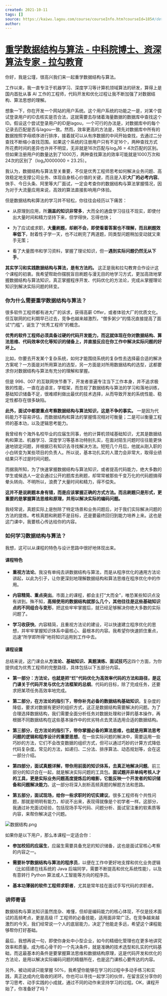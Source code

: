 ```yaml
---
created: 2021-10-11
tags: []
source: https://kaiwu.lagou.com/course/courseInfo.htm?courseId=185#/detail/pc?id=3329
author: 
---
```


# [重学数据结构与算法 - 中科院博士、资深算法专家 - 拉勾教育](https://kaiwu.lagou.com/course/courseInfo.htm?courseId=185#/detail/pc?id=3329)


你好，我是公瑾，很高兴我们来一起重学数据结构与算法。

工作以来，我一直专注于机器学习、深度学习等计算机领域算法的研发，算得上是国内首批从事 AI 工作的工程师，代码开发和优化过程让我不断加强了对数据结构、算法思想的理解。

想象一下，你在开发一个网站的用户系统。这个用户系统的功能之一是，对某个尝试登录用户的ID去核实是否合法，这就需要去存储着海量数据的数据库中查找这个ID。假设这个尝试登录用户的ID是lagou，一个可行的办法是，对数据库中的每个记录去匹配是否与lagou一致。然而，效率更高的方法是，预先对数据库中所有的数据按照字母顺序进行排序，接着就可以从有序数据的中间开始查找，去通过二分查找不断缩小查找范围。如果这个系统的注册用户只有不足16个，两种查找方式所花费时间的差异也许并不明显，无非就是16次匹配与log₂16 = 4次匹配的区别。但如果注册用户的数量达到了1000万，两种查找算法的效率可能就是1000万次和24次的区别了（log₂10000000 = 23.25）。

我认为，数据结构与算法至关重要，不仅是优秀工程师思考如何解决业务问题、高效稳定地支撑公司业务、体现自身核心价值的关键，而且是入职**大厂的必考内容**。快手、今日头条、阿里等大厂面试，一定会考查你的数据结构与算法掌握情况，因为对于大流量应用来说，高效的算法直接影响用户体验。

但是数据结构和算法的学习并不轻松，你往往会经历以下痛苦：

-   从原理到应用，所**涵盖的知识非常多**，大而全的通盘学习往往不现实，即使付出大量时间和精力坚持下来，但学得快，忘得也快；
    
-   为了应试或求职，**大量刷题，却刷不会，即使看着答案也不理解，而且刷题效率低下**，耐着性子学一天，也不过刷完了两道题，同类型问题稍加变动就又束手无策；
    
-   看了大量图书和学习资料，掌握了理论知识，但一**遇到实际问题仍然无从下手**。
    

**其实学习和实践数据结构与算法，是有方法的。** 这正是我和拉勾教育合作设计这个课程的初衷。我希望帮助你摆脱盲目刷题与漫无目的地学习方式，更加高效地掌握数据结构与算法知识，真正掌握程序开发、代码优化的方法论，完成从掌握理论知识到解决实际问题的转变。

### 你为什么需要重学数据结构与算法？

很多软件工程师都有进大厂的诉求，获得高薪 Offer，或者体验大厂的优质文化。但互联网的红利期早已过去，竞争也越来越激烈，“僧多粥少”的情况直接提高了面试“门槛”，诞生了“优秀工程师”的概念。

**优秀的软件工程师必须具备过硬的代码开发能力，而这就体现在你对数据结构、算法思维、代码效率优化等知识的储备上，并直接反应在你工作中解决实际问题的好坏上。**

比如，你要去开发某个复杂系统，如何才能围绕系统的复杂性去选择最合适的解决方案呢？一方面是对所用算法的选型，另一方面是对所用数据结构的选型，这都要求你对数据结构与算法有充分的理解和掌握。

但是 996、007 的互联网快节奏下，开发者普遍专注当下工作本身，并不追求极致的性能，一直在追语言，学框架，而忽视了数据结构与算法的学习和落地训练，基础知识储备不足，很难顺利做出最优的技术选择，从而导致开发的系统性能、稳定性都存在很多缺陷。

**此外，面试中都要重点考察数据结构与算法知识，这是不争的事实。** 一是因为代码能力不容易评估，而数据结构和算法的掌握情况相对可衡量；二是可以衡量工程师的基本功，以及逻辑思考能力。

我曾经有个海外名校毕业的应届生同事，他的计算机领域基础知识，尤其是数据结构和算法、机器学习、深度学习等基本功特别扎实，在面对陌生问题时往往能更快速地锁定问题，并根据已有知识去寻找解决方法。短短几个月后，他就从刚入职的小白转变为某些项目的负责人。所以说，基本功扎实的人潜力会非常大，取得业绩结果只不过是时间问题。

而据我所知，为了快速掌握数据结构与算法知识，或者提高代码能力，绝大多数的学生或候选人一定会通过公开的题库去刷题，却常常被那些千变万化的代码题搞得晕头转向、不明所以，浪费了大量时间和精力，得不偿失。

**这并不是说刷题本身有错，而是应该掌握正确的方式方法。而且刷题只是形式，更重要的是掌握算法思维和原理，并用以解决实际的编码问题。**

我经常说，真题实际上是刨除了特定场景和业务问题后，对于我们实际解决问题的方法的提炼。考核真题和刷题不是目标，还是要最终回归到能力培养上来。这也是这门课中，我要核心传达给你的内容。

### 如何学习数据结构与算法？

我想，这可以从课程的特色与设计思路中很好地体现出来。

#### 课程特色

-   **重视方法论**。我没有单纯去讲数据结构与算法，而是从程序优化的通用方法论讲起，以此为引子，让你更深刻地理解数据结构和算法思维在程序优化中的作用。
    
-   **内容精简、重点突出**。市面上的课程，都会主打“大而全”，唯恐某些知识点没有讲到。殊不知，**高频使用的数据结构就那么几个，其他往往是这些基础知识点的不同组合与变形**，把这些牢牢掌握后，就已经足够解决你绝大多数的实际问题了。
    
-   **学习收获快**。内容精简，且重视方法论的建设，可以快速建立程序优化的思想，并牢牢掌握知识体系中最核心、最根本的内容。我希望你快速抓住重点，迅速“所学即所得”地将知识运用到工作中去。
    

#### 课程设置

总结来说，这门课会从**方法论、基础知识、真题演练、面试技巧**这四个方面，为你提供成为优秀工程师的完整路径，具体包括以下五部分内容。

-   **第一部分：方法论，也就是把“烂”代码优化为高效率代码的方法和路径，是这门课关于代码开发与优化方法框架的总纲**。代码的目标，除了完成任务，还要求把某项任务高效率地完成。
    
-   **第二部分，在方法论的指引下，带你补充必备的数据结构基础知识**。复杂度的降低，要求对数据有更好的组织方式，这正是数据结构需要解决的问题。为了合理选择数据结构，我们需要全面分析任务对数据处理和计算的基本操作，再根据不同数据结构在这些基本操作中的优劣特点去灵活选用合适的数据结构。
    
-   **第三部分，在方法论的指引下，带你掌握必备的算法思维，也就是用算法思考问题的逻辑和程序设计的重要思想**。在一些实际问题的解决中，需要运用一些巧妙的方法，它们不会改变数据的组织方式，但可以通过巧妙的计算方式降低代码复杂度。常见的方法，如递归、二分法、排序算法、动态规划等，会在这一部分介绍。
    
-   **第四部分，面试真题详解，带你用前面的知识体系，去真正地解决问题**。前三部分的知识合在一起，就是解决实际问题的工具包。**面试题并非单纯考核人才的工具，更是实际业务问题高度提炼后的缩影，它能反映一个开发者的知识储备和问题解决能力**。这一部分将深入剖析高频真题的解题方法和思路。
    
-   **第五部分，面试现场，给你一些求职时的切实建议**。很多工程师有个共性问题，那就是明明有能力，却说不出来，表现得就像是个初学者一样。这部分，我通过补充面试经验，包括现场手写代码、问题分析、面试官注重的软素质等内容，来帮你解决这个问题。
    

![数据结构.png](https://s0.lgstatic.com/i/image/M00/44/C4/CgqCHl8_QyeAX6RGAAIqe25t_U8556.png)

如果你是以下用户，那么本课程一定适合你：

-   **参加校招的应届生**，应届生需要具备充足的知识储备，这也是面试官核心考察的内容之一。
    
-   **需要补学数据结构与算法的程序员**，以便在工作中更好地支撑和优化业务逻辑（比如搭建在线系统的 Java 后端同学，需要不断提高和优化系统性能），以及有意转行 Python 算法或人工智能等方向的程序员。
    
-   **基本功薄弱的软件工程师求职者**，尤其是常年挂在面试手写代码的求职者。
    

### 讲师寄语

数据结构与算法知识虽然庞杂、难懂，但却是编码能力的核心体现，不仅是技术面试的高频考点，更是高级 IT 工程师的必备技能，适用面非常广泛。在竞争越来越激烈的今天，我们经常说一个人的底层能力，决定了他能走多远，希望这个课程能够帮你打好基础。

最后，我想再说一句，即使你身处中小型企业，如今的精细化管理也在更多地讲究效率和质量。成为核心骨干的一个先决条件，就是准确的技术选型和扎实的代码基础，而这最基本的条件是要掌握算法思维和数据结构原理，这是代码开发和优化的方法论，是用以解决实际编码问题的精髓所在，也是这门课核心要传达的内容。

另外，被动阅读只能掌握 50%，我希望你能够在学习的过程中多动手练习和实践，真正达成内化吸收的闭环。你也可以寻找一起学习的伙伴，在留言区分享你的学习思考、动手实践的小成就，通过不同的动作来坚持学习的过程。OK，课程开始了，你准备好了吗？
